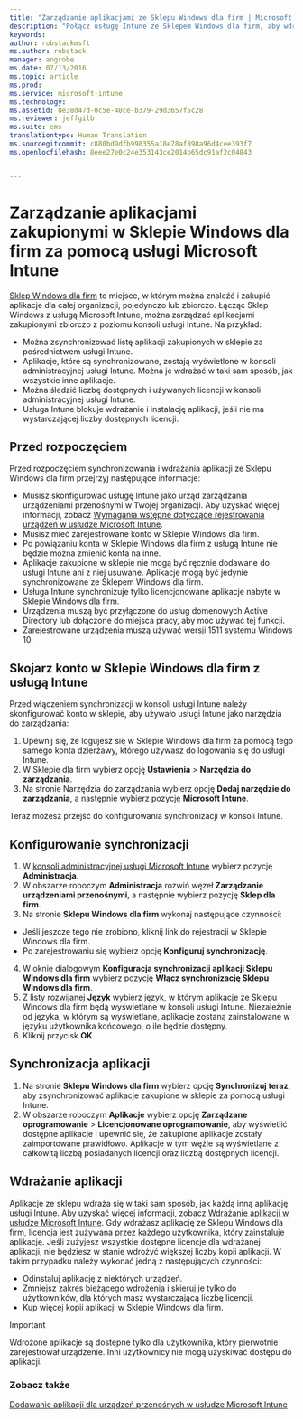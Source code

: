 ```yaml
---
title: "Zarządzanie aplikacjami ze Sklepu Windows dla firm | Microsoft Intune"
description: "Połącz usługę Intune ze Sklepem Windows dla firm, aby wdrażać aplikacje zakupione zbiorczo z poziomu konsoli usługi Intune i zarządzać nimi"
keywords: 
author: robstackmsft
ms.author: robstack
manager: angrobe
ms.date: 07/13/2016
ms.topic: article
ms.prod: 
ms.service: microsoft-intune
ms.technology: 
ms.assetid: 8e38d47d-0c5e-40ce-b379-29d3657f5c28
ms.reviewer: jeffgilb
ms.suite: ems
translationtype: Human Translation
ms.sourcegitcommit: c880bd9dfb998355a18e78af898a96d4cee393f7
ms.openlocfilehash: 8eee27e0c24e353143ce2014b65dc91af2c04843


---
```


# Zarządzanie aplikacjami zakupionymi w Sklepie Windows dla firm za pomocą usługi Microsoft Intune
[Sklep Windows dla firm](https://www.microsoft.com/business-store) to miejsce, w którym można znaleźć i zakupić aplikacje dla całej organizacji, pojedynczo lub zbiorczo. Łącząc Sklep Windows z usługą Microsoft Intune, można zarządzać aplikacjami zakupionymi zbiorczo z poziomu konsoli usługi Intune. Na przykład:
* Można zsynchronizować listę aplikacji zakupionych w sklepie za pośrednictwem usługi Intune.
* Aplikacje, które są synchronizowane, zostają wyświetlone w konsoli administracyjnej usługi Intune. Można je wdrażać w taki sam sposób, jak wszystkie inne aplikacje.
* Można śledzić liczbę dostępnych i używanych licencji w konsoli administracyjnej usługi Intune.
* Usługa Intune blokuje wdrażanie i instalację aplikacji, jeśli nie ma wystarczającej liczby dostępnych licencji.

## Przed rozpoczęciem
Przed rozpoczęciem synchronizowania i wdrażania aplikacji ze Sklepu Windows dla firm przejrzyj następujące informacje:
* Musisz skonfigurować usługę Intune jako urząd zarządzania urządzeniami przenośnymi w Twojej organizacji. Aby uzyskać więcej informacji, zobacz [Wymagania wstępne dotyczące rejestrowania urządzeń w usłudze Microsoft Intune](prerequisites-for-enrollment.md).
* Musisz mieć zarejestrowane konto w Sklepie Windows dla firm.
* Po powiązaniu konta w Sklepie Windows dla firm z usługą Intune nie będzie można zmienić konta na inne.
* Aplikacje zakupione w sklepie nie mogą być ręcznie dodawane do usługi Intune ani z niej usuwane. Aplikacje mogą być jedynie synchronizowane ze Sklepem Windows dla firm.
* Usługa Intune synchronizuje tylko licencjonowane aplikacje nabyte w Sklepie Windows dla firm.
* Urządzenia muszą być przyłączone do usług domenowych Active Directory lub dołączone do miejsca pracy, aby móc używać tej funkcji.
* Zarejestrowane urządzenia muszą używać wersji 1511 systemu Windows 10.

## Skojarz konto w Sklepie Windows dla firm z usługą Intune
Przed włączeniem synchronizacji w konsoli usługi Intune należy skonfigurować konto w sklepie, aby używało usługi Intune jako narzędzia do zarządzania:
1. Upewnij się, że logujesz się w Sklepie Windows dla firm za pomocą tego samego konta dzierżawy, którego używasz do logowania się do usługi Intune.
2. W Sklepie dla firm wybierz opcję **Ustawienia** > **Narzędzia do zarządzania**.
3. Na stronie Narzędzia do zarządzania wybierz opcję **Dodaj narzędzie do zarządzania**, a następnie wybierz pozycję **Microsoft Intune**.

Teraz możesz przejść do konfigurowania synchronizacji w konsoli Intune.

## Konfigurowanie synchronizacji

1. W [konsoli administracyjnej usługi Microsoft Intune](https://manage.microsoft.com) wybierz pozycję **Administracja**.
2. W obszarze roboczym **Administracja** rozwiń węzeł **Zarządzanie urządzeniami przenośnymi**, a następnie wybierz pozycję **Sklep dla firm**.
3. Na stronie **Sklepu Windows dla firm** wykonaj następujące czynności:
 * Jeśli jeszcze tego nie zrobiono, kliknij link do rejestracji w Sklepie Windows dla firm.
 * Po zarejestrowaniu się wybierz opcję **Konfiguruj synchronizację**.
4. W oknie dialogowym **Konfiguracja synchronizacji aplikacji Sklepu Windows dla firm** wybierz pozycję **Włącz synchronizację Sklepu Windows dla firm**.
5. Z listy rozwijanej **Język** wybierz język, w którym aplikacje ze Sklepu Windows dla firm będą wyświetlane w konsoli usługi Intune. Niezależnie od języka, w którym są wyświetlane, aplikacje zostaną zainstalowane w języku użytkownika końcowego, o ile będzie dostępny.
6. Kliknij przycisk **OK**.

## Synchronizacja aplikacji

1. Na stronie **Sklepu Windows dla firm** wybierz opcję **Synchronizuj teraz**, aby zsynchronizować aplikacje zakupione w sklepie za pomocą usługi Intune.
2. W obszarze roboczym **Aplikacje** wybierz opcję **Zarządzane oprogramowanie** > **Licencjonowane oprogramowanie**, aby wyświetlić dostępne aplikacje i upewnić się, że zakupione aplikacje zostały zaimportowane prawidłowo. Aplikacje w tym węźle są wyświetlane z całkowitą liczbą posiadanych licencji oraz liczbą dostępnych licencji.

## Wdrażanie aplikacji

Aplikacje ze sklepu wdraża się w taki sam sposób, jak każdą inną aplikację usługi Intune. Aby uzyskać więcej informacji, zobacz [Wdrażanie aplikacji w usłudze Microsoft Intune](deploy-apps-in-microsoft-intune.md).
Gdy wdrażasz aplikację ze Sklepu Windows dla firm, licencja jest zużywana przez każdego użytkownika, który zainstaluje aplikację. Jeśli zużyjesz wszystkie dostępne licencje dla wdrażanej aplikacji, nie będziesz w stanie wdrożyć większej liczby kopii aplikacji. W takim przypadku należy wykonać jedną z następujących czynności:
* Odinstaluj aplikację z niektórych urządzeń.
* Zmniejsz zakres bieżącego wdrożenia i skieruj je tylko do użytkowników, dla których masz wystarczającą liczbę licencji.
* Kup więcej kopii aplikacji w Sklepie Windows dla firm.

> [!Important]
> Wdrożone aplikacje są dostępne tylko dla użytkownika, który pierwotnie zarejestrował urządzenie. Inni użytkownicy nie mogą uzyskiwać dostępu do aplikacji.


### Zobacz także
[Dodawanie aplikacji dla urządzeń przenośnych w usłudze Microsoft Intune](add-apps-for-mobile-devices-in-microsoft-intune.md)



<!--HONumber=Sep16_HO4-->


